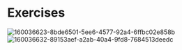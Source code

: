 # Exercises
![160036623-8bde6501-5ee6-4577-92a4-6ffbc02e858b](https://user-images.githubusercontent.com/74465348/235137943-d1b0558e-c15f-4fc7-bb17-41922a4679c2.png)
![160036632-89153aef-a2ab-40a4-9fd8-7684513deedc](https://user-images.githubusercontent.com/74465348/235137906-2a821068-be84-419a-82e9-fcc45b8253bc.png)
